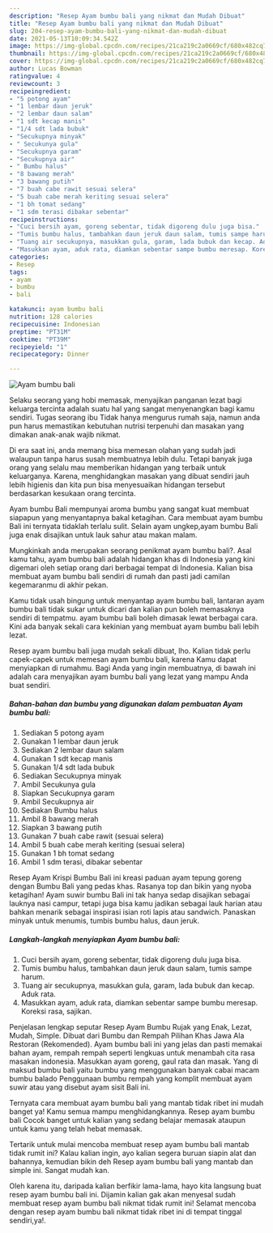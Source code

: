 ```yaml
---
description: "Resep Ayam bumbu bali yang nikmat dan Mudah Dibuat"
title: "Resep Ayam bumbu bali yang nikmat dan Mudah Dibuat"
slug: 204-resep-ayam-bumbu-bali-yang-nikmat-dan-mudah-dibuat
date: 2021-05-13T10:09:34.542Z
image: https://img-global.cpcdn.com/recipes/21ca219c2a0669cf/680x482cq70/ayam-bumbu-bali-foto-resep-utama.jpg
thumbnail: https://img-global.cpcdn.com/recipes/21ca219c2a0669cf/680x482cq70/ayam-bumbu-bali-foto-resep-utama.jpg
cover: https://img-global.cpcdn.com/recipes/21ca219c2a0669cf/680x482cq70/ayam-bumbu-bali-foto-resep-utama.jpg
author: Lucas Bowman
ratingvalue: 4
reviewcount: 3
recipeingredient:
- "5 potong ayam"
- "1 lembar daun jeruk"
- "2 lembar daun salam"
- "1 sdt kecap manis"
- "1/4 sdt lada bubuk"
- "Secukupnya minyak"
- " Secukunya gula"
- "Secukupnya garam"
- "Secukupnya air"
- " Bumbu halus"
- "8 bawang merah"
- "3 bawang putih"
- "7 buah cabe rawit sesuai selera"
- "5 buah cabe merah keriting sesuai selera"
- "1 bh tomat sedang"
- "1 sdm terasi dibakar sebentar"
recipeinstructions:
- "Cuci bersih ayam, goreng sebentar, tidak digoreng dulu juga bisa."
- "Tumis bumbu halus, tambahkan daun jeruk daun salam, tumis sampe harum."
- "Tuang air secukupnya, masukkan gula, garam, lada bubuk dan kecap. Aduk rata."
- "Masukkan ayam, aduk rata, diamkan sebentar sampe bumbu meresap. Koreksi rasa, sajikan."
categories:
- Resep
tags:
- ayam
- bumbu
- bali

katakunci: ayam bumbu bali 
nutrition: 128 calories
recipecuisine: Indonesian
preptime: "PT31M"
cooktime: "PT39M"
recipeyield: "1"
recipecategory: Dinner

---
```



![Ayam bumbu bali](https://img-global.cpcdn.com/recipes/21ca219c2a0669cf/680x482cq70/ayam-bumbu-bali-foto-resep-utama.jpg)

Selaku seorang yang hobi memasak, menyajikan panganan lezat bagi keluarga tercinta adalah suatu hal yang sangat menyenangkan bagi kamu sendiri. Tugas seorang ibu Tidak hanya mengurus rumah saja, namun anda pun harus memastikan kebutuhan nutrisi terpenuhi dan masakan yang dimakan anak-anak wajib nikmat.

Di era  saat ini, anda memang bisa memesan olahan yang sudah jadi walaupun tanpa harus susah membuatnya lebih dulu. Tetapi banyak juga orang yang selalu mau memberikan hidangan yang terbaik untuk keluarganya. Karena, menghidangkan masakan yang dibuat sendiri jauh lebih higienis dan kita pun bisa menyesuaikan hidangan tersebut berdasarkan kesukaan orang tercinta. 

Ayam bumbu Bali mempunyai aroma bumbu yang sangat kuat membuat siapapun yang menyantapnya bakal ketagihan. Cara membuat ayam bumbu Bali ini ternyata tidaklah terlalu sulit. Selain ayam ungkep,ayam bumbu Bali juga enak disajikan untuk lauk sahur atau makan malam.

Mungkinkah anda merupakan seorang penikmat ayam bumbu bali?. Asal kamu tahu, ayam bumbu bali adalah hidangan khas di Indonesia yang kini digemari oleh setiap orang dari berbagai tempat di Indonesia. Kalian bisa membuat ayam bumbu bali sendiri di rumah dan pasti jadi camilan kegemaranmu di akhir pekan.

Kamu tidak usah bingung untuk menyantap ayam bumbu bali, lantaran ayam bumbu bali tidak sukar untuk dicari dan kalian pun boleh memasaknya sendiri di tempatmu. ayam bumbu bali boleh dimasak lewat berbagai cara. Kini ada banyak sekali cara kekinian yang membuat ayam bumbu bali lebih lezat.

Resep ayam bumbu bali juga mudah sekali dibuat, lho. Kalian tidak perlu capek-capek untuk memesan ayam bumbu bali, karena Kamu dapat menyiapkan di rumahmu. Bagi Anda yang ingin membuatnya, di bawah ini adalah cara menyajikan ayam bumbu bali yang lezat yang mampu Anda buat sendiri.

<!--inarticleads1-->

##### Bahan-bahan dan bumbu yang digunakan dalam pembuatan Ayam bumbu bali:

1. Sediakan 5 potong ayam
1. Gunakan 1 lembar daun jeruk
1. Sediakan 2 lembar daun salam
1. Gunakan 1 sdt kecap manis
1. Gunakan 1/4 sdt lada bubuk
1. Sediakan Secukupnya minyak
1. Ambil  Secukunya gula
1. Siapkan Secukupnya garam
1. Ambil Secukupnya air
1. Sediakan  Bumbu halus
1. Ambil 8 bawang merah
1. Siapkan 3 bawang putih
1. Gunakan 7 buah cabe rawit (sesuai selera)
1. Ambil 5 buah cabe merah keriting (sesuai selera)
1. Gunakan 1 bh tomat sedang
1. Ambil 1 sdm terasi, dibakar sebentar


Resep Ayam Krispi Bumbu Bali ini kreasi paduan ayam tepung goreng dengan Bumbu Bali yang pedas khas. Rasanya top dan bikin yang nyoba ketagihan! Ayam suwir bumbu Bali ini tak hanya sedap disajikan sebagai lauknya nasi campur, tetapi juga bisa kamu jadikan sebagai lauk harian atau bahkan menarik sebagai inspirasi isian roti lapis atau sandwich. Panaskan minyak untuk menumis, tumbis bumbu halus, daun jeruk. 

<!--inarticleads2-->

##### Langkah-langkah menyiapkan Ayam bumbu bali:

1. Cuci bersih ayam, goreng sebentar, tidak digoreng dulu juga bisa.
1. Tumis bumbu halus, tambahkan daun jeruk daun salam, tumis sampe harum.
1. Tuang air secukupnya, masukkan gula, garam, lada bubuk dan kecap. Aduk rata.
1. Masukkan ayam, aduk rata, diamkan sebentar sampe bumbu meresap. Koreksi rasa, sajikan.


Penjelasan lengkap seputar Resep Ayam Bumbu Rujak yang Enak, Lezat, Mudah, Simple. Dibuat dari Bumbu dan Rempah Pilihan Khas Jawa Ala Restoran (Rekomended). Ayam bumbu bali ini yang jelas dan pasti memakai bahan ayam, rempah rempah seperti lengkuas untuk menambah cita rasa masakan indonesia. Masukkan ayam goreng, gaul rata dan masak. Yang di maksud bumbu bali yaitu bumbu yang menggunakan banyak cabai macam bumbu balado Penggunaan bumbu rempah yang komplit membuat ayam suwir atau yang disebut ayam sisit Bali ini. 

Ternyata cara membuat ayam bumbu bali yang mantab tidak ribet ini mudah banget ya! Kamu semua mampu menghidangkannya. Resep ayam bumbu bali Cocok banget untuk kalian yang sedang belajar memasak ataupun untuk kamu yang telah hebat memasak.

Tertarik untuk mulai mencoba membuat resep ayam bumbu bali mantab tidak rumit ini? Kalau kalian ingin, ayo kalian segera buruan siapin alat dan bahannya, kemudian bikin deh Resep ayam bumbu bali yang mantab dan simple ini. Sangat mudah kan. 

Oleh karena itu, daripada kalian berfikir lama-lama, hayo kita langsung buat resep ayam bumbu bali ini. Dijamin kalian gak akan menyesal sudah membuat resep ayam bumbu bali nikmat tidak rumit ini! Selamat mencoba dengan resep ayam bumbu bali nikmat tidak ribet ini di tempat tinggal sendiri,ya!.

